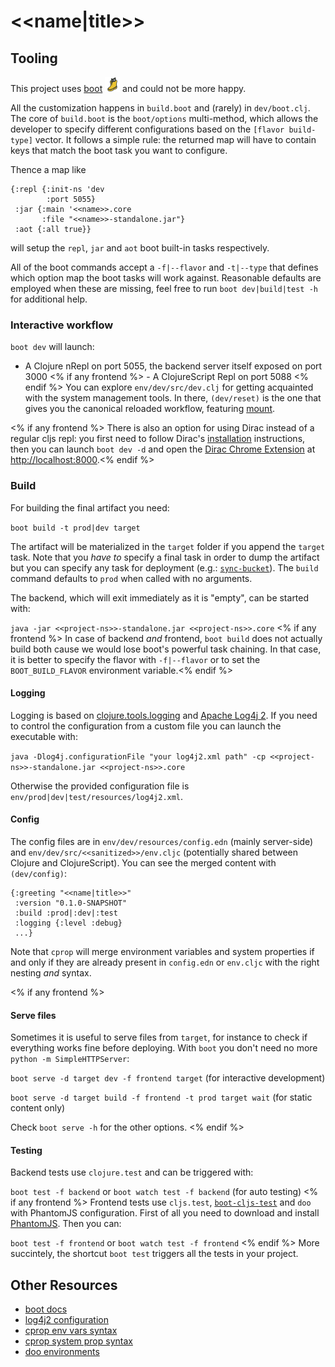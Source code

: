 # <<name|title>>

## Tooling

This project uses [boot](http://boot-clj.com/)
<img width="24px" height="24px" src="https://github.com/boot-clj/boot-clj.github.io/blob/master/assets/images/logos/boot-logo-3.png" alt="Boot Logo"/>
and could not be more happy.

All the customization happens in `build.boot` and (rarely) in `dev/boot.clj`. The core of `build.boot` is the `boot/options` multi-method, which allows the developer to specify different configurations based on the `[flavor build-type]` vector.
It follows a simple rule: the returned map will have to contain keys that match the boot task you want to configure.

Thence a map like
```
{:repl {:init-ns 'dev
        :port 5055}
 :jar {:main '<<name>>.core
       :file "<<name>>-standalone.jar"}
 :aot {:all true}}
```
will setup the `repl`, `jar` and `aot` boot built-in tasks respectively.

All of the boot commands accept a `-f|--flavor` and `-t|--type` that defines which option map the boot tasks will work against. Reasonable defaults are employed when these are missing, feel free to run `boot dev|build|test -h` for additional help.

### Interactive workflow

`boot dev` will launch:

 - A Clojure nRepl on port 5055, the backend server itself exposed on port 3000
<% if any frontend %> - A ClojureScript Repl on port 5088
<% endif %>
You can explore `env/dev/src/dev.clj` for getting acquainted with the system management tools. In there, `(dev/reset)` is the one that gives you the canonical reloaded workflow, featuring [mount](https://github.com/tolitius/mount).

<% if any frontend %>
There is also an option for using Dirac instead of a regular cljs repl: you first need to follow Dirac's [installation](https://github.com/binaryage/dirac/blob/master/docs/installation.md) instructions, then you can launch `boot dev -d` and open the [Dirac Chrome Extension](https://chrome.google.com/webstore/detail/dirac-devtools/kbkdngfljkchidcjpnfcgcokkbhlkogi) at [http://localhost:8000](http://localhost:8000).<% endif %>
### Build

For building the final artifact you need:

`boot build -t prod|dev target`

The artifact will be materialized in the `target` folder if you append the `target` task. Note that you *have to* specify a final task in order to dump the artifact but you can specify any task for deployment (e.g.: [`sync-bucket`](https://github.com/confetti-clj/confetti#syncing-your-site)). The `build` command defaults to `prod` when called with no arguments.

The backend, which will exit immediately as it is "empty", can be started with:

`java -jar <<project-ns>>-standalone.jar <<project-ns>>.core`
<% if any frontend %>
In case of backend *and* frontend, `boot build` does not actually build both cause we would lose boot's powerful task chaining. In that case, it is better to specify the flavor with `-f|--flavor` or to set the `BOOT_BUILD_FLAVOR` environment variable.<% endif %>

#### Logging

Logging is based on [clojure.tools.logging](https://github.com/clojure/tools.logging) and [Apache Log4j 2](https://logging.apache.org/log4j/2.x/).
If you need to control the configuration from a custom file you can launch the executable with:

`java -Dlog4j.configurationFile "your log4j2.xml path" -cp <<project-ns>>-standalone.jar <<project-ns>>.core`

Otherwise the provided configuration file is `env/prod|dev|test/resources/log4j2.xml`.

#### Config

The config files are in `env/dev/resources/config.edn` (mainly server-side) and `env/dev/src/<<sanitized>>/env.cljc` (potentially shared between Clojure and ClojureScript). You can see the merged content with `(dev/config)`:

```
{:greeting "<<name|title>>"
 :version "0.1.0-SNAPSHOT"
 :build :prod|:dev|:test
 :logging {:level :debug}
 ...}
```

Note that `cprop` will merge environment variables and system properties if and only if they are already present in `config.edn` or `env.cljc` with the right nesting *and* syntax.

<% if any frontend %>
#### Serve files

Sometimes it is useful to serve files from `target`, for instance to check if everything works fine before deploying. With `boot` you don't need no more `python -m SimpleHTTPServer`:

`boot serve -d target dev -f frontend target` (for interactive development)

`boot serve -d target build -f frontend -t prod target wait` (for static content only)

Check `boot serve -h` for the other options.
<% endif %>
#### Testing

Backend tests use `clojure.test` and can be triggered with:

`boot test -f backend` or `boot watch test -f backend` (for auto testing)
<% if any frontend %>
Frontend tests use `cljs.test`, [`boot-cljs-test`](https://github.com/crisptrutski/boot-cljs-test) and `doo` with PhantomJS configuration. First of all you need to download and install [PhantomJS](http://phantomjs.org/download.html). Then you can:

`boot test -f frontend` or `boot watch test -f frontend`
<% endif %>
More succintely, the shortcut `boot test` triggers all the tests in your project.

## Other Resources

 * [boot docs](https://github.com/boot-clj/boot/tree/master/doc)
 * [log4j2 configuration](https://logging.apache.org/log4j/2.x/manual/configuration.html)
 * [cprop env vars syntax](https://github.com/tolitius/cprop#speaking-env-variables)
 * [cprop system prop syntax](https://github.com/tolitius/cprop#system-properties-cprop-syntax)
 * [doo environments](https://github.com/bensu/doo#setting-up-environments)
